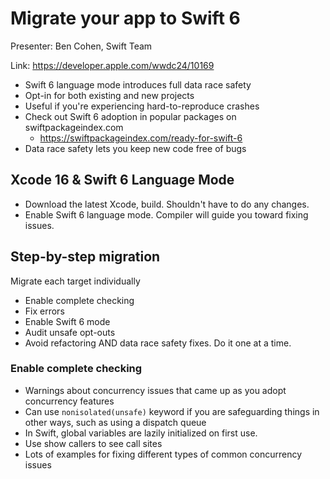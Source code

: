 # Migrate your app to Swift 6

Presenter: Ben Cohen, Swift Team

Link: https://developer.apple.com/wwdc24/10169

- Swift 6 language mode introduces full data race safety
- Opt-in for both existing and new projects
- Useful if you're experiencing hard-to-reproduce crashes
- Check out Swift 6 adoption in popular packages on swiftpackageindex.com
  - https://swiftpackageindex.com/ready-for-swift-6
- Data race safety lets you keep new code free of bugs

## Xcode 16 & Swift 6 Language Mode

- Download the latest Xcode, build. Shouldn't have to do any changes.
- Enable Swift 6 language mode. Compiler will guide you toward fixing issues.


## Step-by-step migration

Migrate each target individually

- Enable complete checking
- Fix errors
- Enable Swift 6 mode
- Audit unsafe opt-outs
- Avoid refactoring AND data race safety fixes. Do it one at a time.

### Enable complete checking

- Warnings about concurrency issues that came up as you adopt concurrency features
- Can use `nonisolated(unsafe)` keyword if you are safeguarding things in other ways, such as using a dispatch queue
- In Swift, global variables are lazily initialized on first use.
- Use show callers to see call sites
- Lots of examples for fixing different types of common concurrency issues

